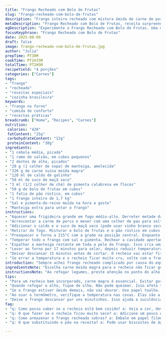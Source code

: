 ```yaml
---
title: "Frango Recheado com Bolo de Frutas"
slug: "frango-recheado-com-bolo-de-frutas"
description: "Frango inteiro recheado com mistura úmida de carne de porco e pedaços de bolo de frutas, cozido lentamente para pele dourada e recheio úmido. Substituições de ingredientes incluem vinho branco por suco de maçã seco e pão de forma por pão rústico. Técnicas valem atenção no controle do calor na frigideira e durante o forno. Farofa aromática com toque leve de especiarias e textura contrastante do bolo de frutas, garantia de uma experiência saborosa e interessante."
metaDescription: "Frango Recheado com Bolo de Frutas, receita surpreendente. Combinação de sabores e texturas que encanta. Perfeito para um almoço especial."
ogDescription: "Experimente o Frango Recheado com Bolo de Frutas. Uma mistura inusitada e saborosa que vai surpreender seu paladar. Dicas e truques para acertar."
focusKeyphrase: "Frango Recheado com Bolo de Frutas"
date: 2025-08-09
draft: false
image: frango-recheado-com-bolo-de-frutas.jpg
author: "Julia"
prepTime: PT30M
cookTime: PT1H35M
totalTime: PT2H5M
recipeYield: "4 porções"
categories: ["Carnes"]
tags:
- "frango"
- "recheado"
- "receitas especiais"
- "cozinha brasileira"
keywords:
- "frango no forno"
- "comida de conforto"
- "receitas práticas"
breadcrumb: ["Home", "Recipes", "Carnes"]
nutrition: 
 calories: "420"
 fatContent: "25g"
 carbohydrateContent: "12g"
 proteinContent: "38g"
ingredients:
- "1 cebola média, picada"
- "1 ramo de salsão, em cubos pequenos"
- "2 dentes de alho, picados"
- "20 g (1 colher de sopa) de manteiga, amolecida"
- "320 g de carne suína moída magra"
- "120 ml de caldo de galinha"
- "50 ml de suco de maçã seco"
- "3 ml (1/2 colher de chá) de pimenta calabresa em flocos"
- "50 g de bolo de frutas em cubos"
- "1 fatia de pão rústico, em cubos"
- "1 frango inteiro de 1,7 kg"
- "Sal e pimenta-do-reino moída na hora a gosto"
- "Manteiga extra para untar o frango"
instructions:
- "Aquecer uma frigideira grande em fogo médio-alto. Derreter metade da manteiga; dourar cebola, salsão e alho até ficarem translúcidos e aromáticos, uns 4 minutos. O segredo aqui é não queimar o alho, ele deve ficar macio, liberando perfume que vai pegar na carne."
- "Acrescentar a carne de porco e mexer com uma colher de pau para soltar tudo, dourando levemente por cerca de 8 minutos. O calor alto ajuda a formar aquela crostinha saborosa que vai contrastar com o recheio úmido. Caso carne solte muita água, esperar evaporar antes de continuar."
- "Adicionar o caldo e o suco de maçã seco (pode usar vinho branco seco se tiver, mas suco dá suavidade). Juntar os flocos de pimenta calabresa, mexer e deixar reduzir até quase secar, uns 10 minutos. Atenção: o caldo não deve virar uma sopa, é para ficar tipo uma farofa úmida, pegajosa."
- "Retirar do fogo. Misturar o bolo de frutas e o pão rústico em cubos — substituto do pão branco traz sabor e uma textura mais rústica para o recheio. Ajustar sal e pimenta, mexer e transferir para um recipiente. Cobrir e levar à geladeira por pelo menos 50 minutos, isso ajuda o recheio firmar e pegar sabor."
- "Preaquecer o forno a 215°C com a grade na posição central. Enquanto isso, secar o frango muito bem com papel-toalha. Um frango molhado nunca doura direito, a pele fica encharcada."
- "Temperar todo o frango com sal e pimenta. Rechear a cavidade apertando a mistura para compactar. Se passar da borda, não conserve leve demais para não desandar o cozimento."
- "Espalhar a manteiga restante em toda a pele do frango. Isso cria uma camada que vai dourar e formar uma crosta brilhante. Transferir o frango para uma assadeira boca larga, peito para cima."
- "Levar ao forno por 17 minutos para selar, depois reduzir temperatura para 185°C. Assar por mais 1 hora a 1 hora e 15 minutos, ou até um termômetro de carne atingir 80°C na coxa, sem encostar no osso. Durante o cozimento, observar a pele: quando ela começar a ficar dourada demais, cobrir levemente com papel alumínio para evitar queimaduras."
- "Deixar descansar 15 minutos antes de cortar. O recheio vai estar firme, úmido. O bolo de frutas vai manter pedaços macios dentro da mistura salgada. Um baile de texturas e sabores."
- "Se errar a temperatura e o recheio ficar muito cru, volte com o frango para o forno mais uns 10 minutos, mas abra menos o tempo de descanso. Problema comum quando a ave é grande ou o recheio ultrapassa a cavidade."
introduction: "Sempre achei frango recheado complicado por causa do equilíbrio entre a carne assada e o recheio, que pode sair seco ou cru. A experimentação me levou a essa versão, que mistura carne de porco com a surpresa do bolo de frutas — combinação meio inusitada, mas traz uma doçura que corta o salgado. Gosto de evitar ingredientes muito doces como passas, prefiro o sabor integrado sem grudar nos dentes. A manteiga garante a pele crocante, e usar pão rústico ajuda a criar uma farofa de recheio mais interessante. Controle do fogo e tempo de descanso são vitais para não perder suculência."
ingredientsNote: "Escolha carne moída magra para o recheio não ficar gorduroso ou empapado. A manteiga ajuda a ligar as texturas e dourar, mas se quiser menos gordura, pode substituir metade por óleo de oliva. Para o bolo de frutas, use um que não seja muito encharcado. Substituir o vinho por suco de maçã seco traz um toque frutado mais suave, ótimo para cozinhas onde álcool é evitado. O pão é importante para absorver líquidos, o rústico oferece crocância e sabor. Adjuste a pimenta calabresa conforme sua tolerância para não mascarar outros sabores."
instructionsNote: "Ao refogar legumes, preste atenção no ponto do alho para não criar amargor. Sempre cozinhe a carne em fogo médio-alto para selar e aproveitar aromas de caramelização. Reduzir líquidos a quase seco é crucial para evitar recheios aguados, que vão estragar o frango. Respeite o tempo na geladeira para a mistura ganhar corpo, o que ajuda no processo de cocção no forno. O frango precisa estar bem seco para a pele dourar, papel-toalha é seu melhor amigo. Paciência na redução do forno após selar evita pele queimada e carne seca. Use termômetro para precisão – nunca confie só no tempo. Descansar antes de cortar mantém suculência e facilitar fatiar."
tips:
- "Para um recheio bem incorporado, carne magra é essencial. Evitar gordura demais é chave. Adicione calabresa a gosto, mas não exagere. Sem balancear sabores, fica tudo uma bagunça."
- "Quando refogar o alho, fique de olho. Não pode queimar. Isso afeta tudo. O cheiro avassalador é sinal de que você está no caminho certo. Não se distraia com nada."
- "Se o frango estiver úmido demais, não vai dourar. Use papel toalha. Se não secar bem, a pele vai ficar mole. Isso é inaceitável. A textura crocante é o que buscamos."
- "Ao usar o termômetro, verifique a temperatura nas coxas. Elas são a parte mais difícil de cozinhar. A carne deve estar a 80°C. Se não estiver, devolva ao forno sem problemas."
- "Deixe o frango descansar por uns minutinhos. Isso ajuda a suculência. Cortar logo depois é perda de todo o carinho colocado na receita. A lógica é simples."
faq:
- "q: Como posso saber se o recheio está bem cozido? a: Veja a cor, deve estar opaco. Toque e sinta a firmeza. Se ainda parecer cru, deixe mais uns minutos no forno."
- "q: O que fazer se o recheio ficou muito seco? a: Adicione um pouco de caldo ou suco de maçã. Isso revive o recheio. Trabalhe massa e sabores até achar um equilíbrio."
- "q: Como armazenar o frango recheado sobras? a: Embale em papel filme ou caixa hermética. Mantenha em geladeira. Use em até 3 dias. Reaqueça com cuidado para não ressecar."
- "q: O que substituindo o pão na receita? a: Pode usar biscoitos de água ou até mesmo farinhas sem glúten. Mas o pão rústico traz textura única, não substitua se puder evitar."

---
```

